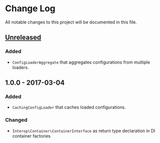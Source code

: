 # Change Log

All notable changes to this project will be documented in this file.

## [Unreleased][Unreleased]

### Added
- `ConfigLoaderAggregate` that aggregates configurations from multiple loaders.

## 1.0.0 - 2017-03-04

### Added
- `CachingConfigLoader` that caches loaded configurations.

### Changed
- `Interop\Container\ContainerInterface` as return type declaration in DI container factories


[Unreleased]: https://github.com/nikolaposa/phoundation/compare/1.0.0...HEAD
